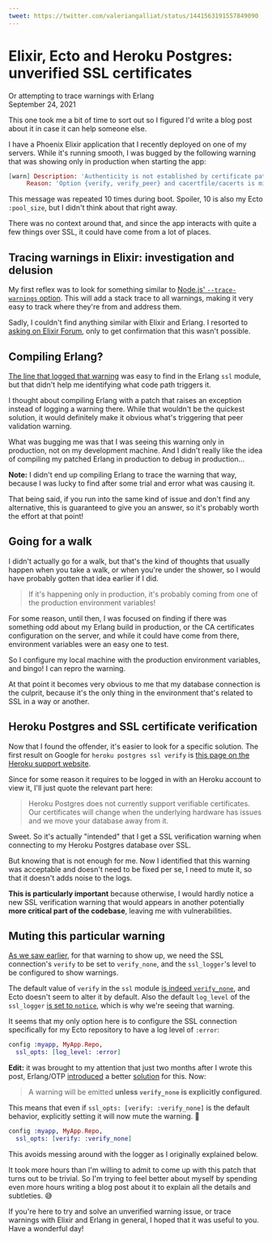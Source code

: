 ```yaml
---
tweet: https://twitter.com/valeriangalliat/status/1441563191557849090
---
```


# Elixir, Ecto and Heroku Postgres: unverified SSL certificates
Or attempting to trace warnings with Erlang  
September 24, 2021

This one took me a bit of time to sort out so I figured I'd write a blog
post about it in case it can help someone else.

I have a Phoenix Elixir application that I recently deployed on one of
my servers. While it's running smooth, I was bugged by the following
warning that was showing only in production when starting the app:

```elixir
[warn] Description: 'Authenticity is not established by certificate path validation'
     Reason: 'Option {verify, verify_peer} and cacertfile/cacerts is missing'
```

This message was repeated 10 times during boot. Spoiler, 10 is also my
Ecto `:pool_size`, but I didn't think about that right away.

There was no context around that, and since the app interacts with quite
a few things over SSL, it could have come from a lot of places.

## Tracing warnings in Elixir: investigation and delusion

My first reflex was to look for something similar to
[Node.js' `--trace-warnings` option](https://nodejs.org/api/cli.html#cli_trace_warnings).
This will add a stack trace to all warnings, making it very easy to
track where they're from and address them.

Sadly, I couldn't find anything similar with Elixir and Erlang. I
resorted to [asking on Elixir Forum](https://elixirforum.com/t/tracing-runtime-warnings/42576),
only to get confirmation that this wasn't possible.

## Compiling Erlang?

[The line that logged that warning](https://github.com/erlang/otp/blob/896510977b6cf1f2f4ac817394f3d5c9061f92cf/lib/ssl/src/ssl.erl#L2833)
was easy to find in the Erlang `ssl` module, but that didn't help me
identifying what code path triggers it.

I thought about compiling Erlang with a patch that raises an exception
instead of logging a warning there. While that wouldn't be the quickest
solution, it would definitely make it obvious what's triggering that
peer validation warning.

What was bugging me was that I was seeing this warning only in
production, not on my development machine. And I didn't really like the
idea of compiling my patched Erlang in production to debug in
production...

<div class="note">

**Note:** I didn't end up compiling Erlang to trace the warning that
way, because I was lucky to find after some trial and error what was
causing it.

That being said, if you run into the same kind of issue and don't find
any alternative, this is guaranteed to give you an answer, so it's
probably worth the effort at that point!

</div>

## Going for a walk

I didn't actually go for a walk, but that's the kind of thoughts that
usually happen when you take a walk, or when you're under the shower, so
I would have probably gotten that idea earlier if I did.

> If it's happening only in production, it's probably coming from one of
> the production environment variables!

For some reason, until then, I was focused on finding if there was
something odd about my Erlang build in production, or the CA
certificates configuration on the server, and while it could have come
from there, environment variables were an easy one to test.

So I configure my local machine with the production environment
variables, and bingo! I can repro the warning.

At that point it becomes very obvious to me that my database connection
is the culprit, because it's the only thing in the environment that's
related to SSL in a way or another.

## Heroku Postgres and SSL certificate verification

Now that I found the offender, it's easier to look for a specific
solution. The first result on Google for `heroku postgres ssl verify` is
[this page on the Heroku support website](https://help.heroku.com/3DELT3RK/why-can-t-my-third-party-utility-connect-to-heroku-postgres-with-ssl).

Since for some reason it requires to be logged in with an Heroku account
to view it, I'll just quote the relevant part here:

> Heroku Postgres does not currently support verifiable certificates.
> Our certificates will change when the underlying hardware has issues
> and we move your database away from it.

Sweet. So it's actually "intended" that I get a SSL verification warning
when connecting to my Heroku Postgres database over SSL.

But knowing that is not enough for me. Now I identified that this
warning was acceptable and doesn't need to be fixed per se, I need to
mute it, so that it doesn't adds noise to the logs.

**This is particularly important** because otherwise, I would hardly
notice a new SSL verification warning that would appears in another
potentially **more critical part of the codebase**, leaving me with
vulnerabilities.

## Muting this particular warning

[As we saw earlier](https://github.com/erlang/otp/blob/896510977b6cf1f2f4ac817394f3d5c9061f92cf/lib/ssl/src/ssl.erl#L2833),
for that warning to show up, we need the SSL connection's `verify` to
be set to `verify_none`, and the `ssl_logger`'s level to be configured
to show warnings.

The default value of `verify` in the `ssl` module [is indeed `verify_none`](https://github.com/erlang/otp/blob/896510977b6cf1f2f4ac817394f3d5c9061f92cf/lib/ssl/src/ssl_internal.hrl#L195),
and Ecto doesn't seem to alter it by default. Also the default
`log_level` of the `ssl_logger` [is set to `notice`](https://github.com/erlang/otp/blob/896510977b6cf1f2f4ac817394f3d5c9061f92cf/lib/ssl/src/ssl_internal.hrl#L160),
which is why we're seeing that warning.

It seems that my only option here is to configure the SSL connection
specifically for my Ecto repository to have a log level of `:error`:

```elixir
config :myapp, MyApp.Repo,
  ssl_opts: [log_level: :error]
```

<div class="note">

**Edit:** it was brought to my attention that just two months after I
wrote this post, Erlang/OTP [introduced](https://github.com/erlang/otp/commit/0557d0a6ff123ca80358bf6737ff4c3f3853793d)
a better [solution](https://www.erlang.org/doc/man/ssl.html#type-client_verify_type)
for this. Now:

> A warning will be emitted **unless `verify_none` is explicitly configured**.

This means that even if `ssl_opts: [verify: :verify_none]` is the
default behavior, explicitly setting it will now mute the warning. 🎉

```elixir
config :myapp, MyApp.Repo,
  ssl_opts: [verify: :verify_none]
```

This avoids messing around with the logger as I originally explained
below.

</div>

It took more hours than I'm willing to admit to come up with this patch
that turns out to be trivial. So I'm trying to feel better about myself
by spending even more hours writing a blog post about it to explain all
the details and subtleties. 😅

If you're here to try and solve an unverified warning issue, or trace
warnings with Elixir and Erlang in general, I hoped that it was useful
to you. Have a wonderful day!
